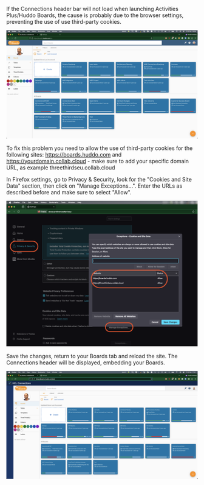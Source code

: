 If the Connections header bar will not load when launching Activities Plus/Huddo Boards, the cause is probably due to the browser settings, preventing the use of use third-party cookies. 

![Last login](/assets/images/admin/3rdpartycookies/boards_noheader_ff.png)

To fix this problem you need to allow the use of third-party cookies for the following sites:
https://boards.huddo.com and 
https://yourdomain.collab.cloud - make sure to add your specific domain URL, as example threethirdseu.collab.cloud


In Firefox settings, go to Privacy & Security, look for the "Cookies and Site Data" section, then click on "Manage Exceptions...". Enter the URLs as described before and make sure to select "Allow".

![Last login](/assets/images/admin/3rdpartycookies/firefox_settings.png)

Save the changes, return to your Boards tab and reload the site. The Connections header will be displayed, embedding your Boards. 

![Last login](/assets/images/admin/3rdpartycookies/boards_header_ff.png)
